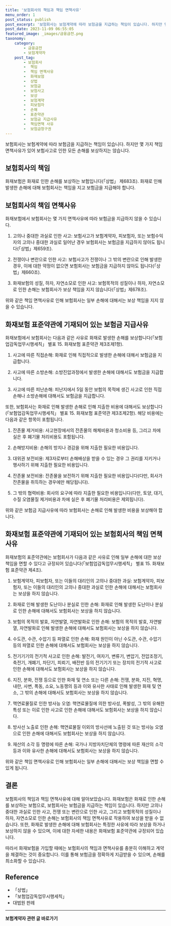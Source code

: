 ```yaml
---
title: '보험회사의 책임과 책임 면책사유'
menu_order: 1
post_status: publish
post_excerpt: '보험회사는 보험계약에 따라 보험금을 지급하는 책임이 있습니다. 하지만 몇 가지 책임 면책사유가 있어 보험사고로 인한 모든 손해를 보상하지는 않습니다.'
post_date: 2023-11-09 06:55:05
featured_image: _images/금융금전.png
taxonomy:
    category:
        - 금융금전
        - 보험계약자
    post_tag:
        - 보험회사
        -  책임
        -  책임 면책사유
        -  화재보험
        -  상법
        -  보험금
        -  보험사고
        -  보상
        -  보험계약
        -  피보험자
        -  손해
        -  표준약관
        -  보험금 지급사유
        -  책임면책 사유
        -  보험금청구권
---
```



보험회사는 보험계약에 따라 보험금을 지급하는 책임이 있습니다. 하지만 몇 가지 책임 면책사유가 있어 보험사고로 인한 모든 손해를 보상하지는 않습니다.

## 보험회사의 책임

화재보험은 화재로 인한 손해를 보상하는 보험입니다(「상법」 제683조). 화재로 인해 발생한 손해에 대해 보험회사는 책임을 지고 보험금을 지급해야 합니다.

## 보험회사의 책임 면책사유

화재보험에서 보험회사는 몇 가지 면책사유에 따라 보험금을 지급하지 않을 수 있습니다.

1. 고의나 중대한 과실로 인한 사고: 보험사고가 보험계약자, 피보험자, 또는 보험수익자의 고의나 중대한 과실로 일어난 경우 보험회사는 보험금을 지급하지 않아도 됩니다(「상법」제659조).

2. 전쟁이나 변란으로 인한 사고: 보험사고가 전쟁이나 그 밖의 변란으로 인해 발생한 경우, 이에 대한 약정이 없으면 보험회사는 보험금을 지급하지 않아도 됩니다(「상법」제660조).

3. 화재보험의 성질, 하자, 자연소모로 인한 사고: 보험목적의 성질이나 하자, 자연소모로 인한 손해는 보험회사가 보상 책임을 지지 않습니다(「상법」제678조).

위와 같은 책임 면책사유로 인해 보험회사는 일부 손해에 대해서는 보상 책임을 지지 않을 수 있습니다.

## 화재보험 표준약관에 기재되어 있는 보험금 지급사유

화재보험에서 보험회사는 다음과 같은 사유로 화재로 발생한 손해를 보상합니다(「보험업감독업무시행세칙」 별표 15. 화재보험 표준약관 제3조제1항).

1. 사고에 따른 직접손해: 화재로 인해 직접적으로 발생한 손해에 대해서 보험금을 지급합니다.

2. 사고에 따른 소방손해: 소방진압과정에서 발생한 손해에 대해서도 보험금을 지급합니다.

3. 사고에 따른 피난손해: 피난지에서 5일 동안 보험의 목적에 생긴 사고로 인한 직접손해나 소방손해에 대해서도 보험금을 지급합니다.

또한, 보험회사는 화재로 인해 발생한 손해로 인해 지출한 비용에 대해서도 보상합니다(「보험업감독업무시행세칙」 별표 15. 화재보험 표준약관 제3조제2항). 해당 비용에는 다음과 같은 항목이 포함됩니다.

1. 잔존물 제거비용: 사고현장에서의 잔존물의 해체비용과 청소비용 등, 그리고 차에 실은 후 폐기물 처리비용도 포함됩니다.

2. 손해방지비용: 손해의 방지나 경감을 위해 지출한 필요한 비용입니다.

3. 대위권 보전비용: 제3자로부터 손해배상을 받을 수 있는 경우 그 권리를 지키거나 행사하기 위해 지출한 필요한 비용입니다.

4. 잔존물 보전비용: 잔존물을 보전하기 위해 지출한 필요한 비용입니다(다만, 회사가 잔존물을 취득하는 경우에만 해당됩니다).

5. 그 밖의 협력비용: 회사의 요구에 따라 지출한 필요한 비용입니다(다만, 토양, 대기, 수질 오염물질 제거비용과 차에 실은 후 폐기물 처리비용은 제외됩니다).

위와 같은 보험금 지급사유에 따라 보험회사는 손해로 인해 발생한 비용을 보상해야 합니다.

## 화재보험 표준약관에 기재되어 있는 보험회사의 책임 면책사유

화재보험의 표준약관에는 보험회사가 다음과 같은 사유로 인해 일부 손해에 대한 보상 책임을 면할 수 있다고 규정되어 있습니다(「보험업감독업무시행세칙」 별표 15. 화재보험 표준약관 제4조).

1. 보험계약자, 피보험자, 또는 이들의 대리인의 고의나 중대한 과실: 보험계약자, 피보험자, 또는 이들의 대리인의 고의나 중대한 과실로 인한 손해에 대해서는 보험회사는 보상을 하지 않습니다.

2. 화재로 인해 발생한 도난이나 분실로 인한 손해: 화재로 인해 발생한 도난이나 분실로 인한 손해에 대해서도 보험회사는 보상을 하지 않습니다.

3. 보험의 목적의 발효, 자연발열, 자연발화로 인한 손해: 보험의 목적의 발효, 자연발열, 자연발화로 인해 발생한 손해에 대해서도 보험회사는 보상을 하지 않습니다.

4. 수도관, 수관, 수압기 등 파열로 인한 손해: 화재 원인이 아닌 수도관, 수관, 수압기 등의 파열로 인한 손해에 대해서도 보험회사는 보상을 하지 않습니다.

5. 전기기기의 전기적 사고로 인한 손해: 발전기, 여자기, 변류기, 변압기, 전압조정기, 축전기, 개폐기, 차단기, 피뢰기, 배전반 등의 전기기기 또는 장치의 전기적 사고로 인한 손해에 대해서도 보험회사는 보상을 하지 않습니다.

6. 지진, 분화, 전쟁 등으로 인한 화재 및 연소 또는 다른 손해: 전쟁, 분화, 지진, 혁명, 내란, 사변, 폭동, 소요, 노동쟁의 등과 이와 유사한 사태로 인해 발생한 화재 및 연소, 그 밖의 손해에 대해서도 보험회사는 보상을 하지 않습니다.

7. 핵연료물질로 인한 방사능 오염: 핵연료물질에 의한 방사성, 폭발성, 그 밖의 유해한 특성 또는 이로 인한 사고로 인한 손해에 대해서도 보험회사는 보상을 하지 않습니다.

8. 방사선 노출로 인한 손해: 핵연료물질 이외의 방사선에 노출된 것 또는 방사능 오염으로 인한 손해에 대해서도 보험회사는 보상을 하지 않습니다.

9. 재산의 소각 등 명령에 따른 손해: 국가나 지방자치단체의 명령에 따른 재산의 소각 등과 이와 유사한 손해에 대해서도 보험회사는 보상을 하지 않습니다.

위와 같은 책임 면책사유로 인해 보험회사는 일부 손해에 대해서는 보상 책임을 면할 수 있게 됩니다.

## 결론

보험회사의 책임과 책임 면책사유에 대해 알아보았습니다. 화재보험은 화재로 인한 손해를 보상하는 보험으로, 보험회사는 보험금을 지급하는 책임이 있습니다. 하지만 고의나 중대한 과실로 인한 사고, 전쟁 또는 변란으로 인한 사고, 그리고 보험목적의 성질이나 하자, 자연소모로 인한 손해는 보험회사의 책임 면책사유로 작용하여 보상을 받을 수 없습니다. 또한, 화재로 발생한 손해에 대해 보험회사는 특정한 사유에 따라 보상을 하거나 보상하지 않을 수 있으며, 이에 대한 자세한 내용은 화재보험 표준약관에 규정되어 있습니다.

따라서 화재보험을 가입할 때에는 보험회사의 책임과 면책사유를 충분히 이해하고 계약을 체결하는 것이 중요합니다. 이를 통해 보험금을 정확하게 지급받을 수 있으며, 손해를 최소화할 수 있습니다.

## Reference

- 「상법」
- 「보험업감독업무시행세칙」
- 대법원 판례
<!-- wp:separator -->
<hr class="wp-block-separator has-alpha-channel-opacity"/>
<!-- /wp:separator -->

<!-- wp:group {"backgroundColor":"base","layout":{"type":"constrained"}} -->
<div class="wp-block-group has-base-background-color has-background"><!-- wp:paragraph {"align":"center","fontSize":"medium"} -->
<p class="has-text-align-center has-large-font-size"><strong>보험계약자 관련 글 바로가기</strong></p>
<!-- /wp:paragraph -->


<!-- wp:latest-posts
{"categories":[{"id":13963,"count":19,"description":"","link":"https://uknowlaw.com/category/%eb%b3%b4%ed%97%98%ea%b3%84%ec%95%bd%ec%9e%90/","name":"보험계약자","slug":"보험계약자","taxonomy":"category","parent":0,"meta":[],"_links":{"self":[{"href":"https://uknowlaw.com/wp-json/wp/v2/categories/13963"}],"collection":[{"href":"https://uknowlaw.com/wp-json/wp/v2/categories"}],"about":[{"href":"https://uknowlaw.com/wp-json/wp/v2/taxonomies/category"}],"wp:post_type":[{"href":"https://uknowlaw.com/wp-json/wp/v2/posts?categories=13963"}],"curies":[{"name":"wp","href":"https://api.w.org/{rel}","templated":true}]}}],"postsToShow":100,"excerptLength":28,"postLayout":"grid","columns":2,"featuredImageAlign":"left","featuredImageSizeSlug":"large","fontSize":"small"} /--></div>
<!-- /wp:group -->